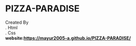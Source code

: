 # PIZZA-PARADISE
Created By<br>
. Html<br>
. Css<br>
<B>website:https://mayur2005-a.github.io/PIZZA-PARADISE/</b>
